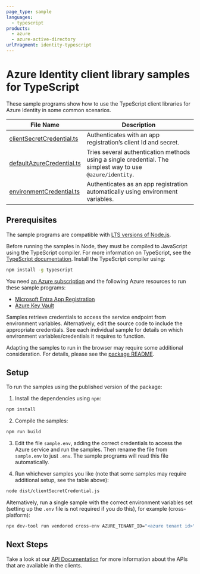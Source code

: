 ```yaml
---
page_type: sample
languages:
  - typescript
products:
  - azure
  - azure-active-directory
urlFragment: identity-typescript
---
```


# Azure Identity client library samples for TypeScript

These sample programs show how to use the TypeScript client libraries for Azure Identity in some common scenarios.

| **File Name**                                       | **Description**                                                                                            |
| --------------------------------------------------- | ---------------------------------------------------------------------------------------------------------- |
| [clientSecretCredential.ts][clientsecretcredential] | Authenticates with an app registration’s client Id and secret.                                             |
| [defaultAzureCredential.ts][defaultazurecredential] | Tries several authentication methods using a single credential. The simplest way to use `@azure/identity`. |
| [environmentCredential.ts][environmentcredential]   | Authenticates as an app registration automatically using environment variables.                            |

## Prerequisites

The sample programs are compatible with [LTS versions of Node.js](https://github.com/nodejs/release#release-schedule).

Before running the samples in Node, they must be compiled to JavaScript using the TypeScript compiler. For more information on TypeScript, see the [TypeScript documentation][typescript]. Install the TypeScript compiler using:

```bash
npm install -g typescript
```

You need [an Azure subscription][freesub] and the following Azure resources to run these sample programs:

- [Microsoft Entra App Registration][createinstance_azureactivedirectoryappregistration]
- [Azure Key Vault][createinstance_azurekeyvault]

Samples retrieve credentials to access the service endpoint from environment variables. Alternatively, edit the source code to include the appropriate credentials. See each individual sample for details on which environment variables/credentials it requires to function.

Adapting the samples to run in the browser may require some additional consideration. For details, please see the [package README][package].

## Setup

To run the samples using the published version of the package:

1. Install the dependencies using `npm`:

```bash
npm install
```

2. Compile the samples:

```bash
npm run build
```

3. Edit the file `sample.env`, adding the correct credentials to access the Azure service and run the samples. Then rename the file from `sample.env` to just `.env`. The sample programs will read this file automatically.

4. Run whichever samples you like (note that some samples may require additional setup, see the table above):

```bash
node dist/clientSecretCredential.js
```

Alternatively, run a single sample with the correct environment variables set (setting up the `.env` file is not required if you do this), for example (cross-platform):

```bash
npx dev-tool run vendored cross-env AZURE_TENANT_ID="<azure tenant id>" AZURE_CLIENT_ID="<azure client id>" AZURE_CLIENT_SECRET="<azure client secret>" node dist/clientSecretCredential.js
```

## Next Steps

Take a look at our [API Documentation][apiref] for more information about the APIs that are available in the clients.

[clientsecretcredential]: https://github.com/Azure/azure-sdk-for-js/blob/main/sdk/identity/identity/samples/v2/typescript/src/clientSecretCredential.ts
[defaultazurecredential]: https://github.com/Azure/azure-sdk-for-js/blob/main/sdk/identity/identity/samples/v2/typescript/src/defaultAzureCredential.ts
[environmentcredential]: https://github.com/Azure/azure-sdk-for-js/blob/main/sdk/identity/identity/samples/v2/typescript/src/environmentCredential.ts
[apiref]: https://learn.microsoft.com/javascript/api/@azure/identity
[freesub]: https://azure.microsoft.com/free/
[createinstance_azureactivedirectoryappregistration]: https://learn.microsoft.com/entra/identity-platform/quickstart-register-app
[createinstance_azurekeyvault]: https://learn.microsoft.com/azure/key-vault/quick-create-portal
[package]: https://github.com/Azure/azure-sdk-for-js/tree/main/sdk/identity/identity/README.md
[typescript]: https://www.typescriptlang.org/docs/home.html
